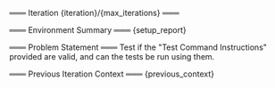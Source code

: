 ═══ Iteration {iteration}/{max_iterations} ═══

═══ Environment Summary ═══
{setup_report}

═══ Problem Statement ═══
Test if the "Test Command Instructions" provided are valid, and can the tests be run using them.

═══ Previous Iteration Context ═══
{previous_context}